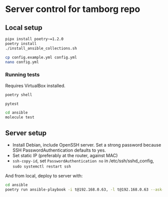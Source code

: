 # Server control for tamborg repo

## Local setup
```sh
pipx install poetry~=1.2.0
poetry install
./install_ansible_collections.sh

cp config.example.yml config.yml
nano config.yml
```

### Running tests

Requires VirtualBox installed.

```sh
poetry shell

pytest

cd ansible
molecule test
```

## Server setup

- Install Debian, include OpenSSH server. Set a strong password because SSH PasswordAuthentication defaults to yes.
- Set static IP (preferably at the router, against MAC)
- `ssh-copy-id`, set `PasswordAuthentication no` in /etc/ssh/sshd_config, `sudo systemctl restart ssh`

And from local, deploy to server with:
```sh
cd ansible
poetry run ansible-playbook -i t@192.168.0.63, -l t@192.168.0.63 --ask-become-pass playbooks/deploy.yml
```
